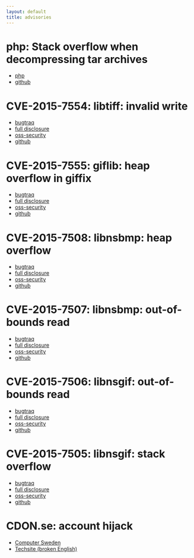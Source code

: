 ```yaml
---
layout: default
title: advisories
---
```


php: Stack overflow when decompressing tar archives
===================================================
* [php](https://bugs.php.net/bug.php?id=71488)
* [github](https://github.com/dyntopia/advisories/blob/master/006-php.org)


CVE-2015-7554: libtiff: invalid write
=====================================
* [bugtraq](http://seclists.org/bugtraq/2015/Dec/137)
* [full disclosure](http://seclists.org/fulldisclosure/2015/Dec/119)
* [oss-security](http://www.openwall.com/lists/oss-security/2015/12/26/7)
* [github](https://github.com/dyntopia/advisories/blob/master/005-libtiff.org)


CVE-2015-7555: giflib: heap overflow in giffix
==============================================
* [bugtraq](http://seclists.org/bugtraq/2015/Dec/114)
* [full disclosure](http://seclists.org/fulldisclosure/2015/Dec/83)
* [oss-security](http://www.openwall.com/lists/oss-security/2015/12/21/4)
* [github](https://github.com/dyntopia/advisories/blob/master/004-giflib.org)


CVE-2015-7508: libnsbmp: heap overflow
======================================
* [bugtraq](http://seclists.org/bugtraq/2015/Dec/87)
* [full disclosure](http://seclists.org/fulldisclosure/2015/Dec/73)
* [oss-security](http://www.openwall.com/lists/oss-security/2015/12/16/4)
* [github](https://github.com/dyntopia/advisories/blob/master/003-libnsbmp.org)


CVE-2015-7507: libnsbmp: out-of-bounds read
===========================================
* [bugtraq](http://seclists.org/bugtraq/2015/Dec/87)
* [full disclosure](http://seclists.org/fulldisclosure/2015/Dec/73)
* [oss-security](http://www.openwall.com/lists/oss-security/2015/12/16/4)
* [github](https://github.com/dyntopia/advisories/blob/master/003-libnsbmp.org)


CVE-2015-7506: libnsgif: out-of-bounds read
===========================================
* [bugtraq](http://seclists.org/bugtraq/2015/Dec/83)
* [full disclosure](http://seclists.org/fulldisclosure/2015/Dec/70)
* [oss-security](http://www.openwall.com/lists/oss-security/2015/12/16/5)
* [github](https://github.com/dyntopia/advisories/blob/master/002-libnsgif.org)


CVE-2015-7505: libnsgif: stack overflow
=======================================
* [bugtraq](http://seclists.org/bugtraq/2015/Dec/83)
* [full disclosure](http://seclists.org/fulldisclosure/2015/Dec/70)
* [oss-security](http://www.openwall.com/lists/oss-security/2015/12/16/5)
* [github](https://github.com/dyntopia/advisories/blob/master/002-libnsgif.org)


CDON.se: account hijack
=======================
* [Computer Sweden](http://computersweden.idg.se/2.2683/1.646544/cdon-kapa)
* [Techsite (broken English)](http://www.techsite.io/p/215563)

